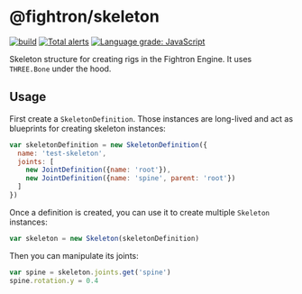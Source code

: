 # @fightron/skeleton

[![build](https://github.com/fightron/skeleton-js/actions/workflows/node.js.yml/badge.svg)](https://github.com/fightron/skeleton-js/actions/workflows/node.js.yml) [![Total alerts](https://img.shields.io/lgtm/alerts/g/fightron/skeleton-js.svg)](https://lgtm.com/projects/g/fightron/skeleton-js/alerts/) [![Language grade: JavaScript](https://img.shields.io/lgtm/grade/javascript/g/fightron/skeleton-js.svg)](https://lgtm.com/projects/g/fightron/skeleton-js/context:javascript)

Skeleton structure for creating rigs in the Fightron Engine. It uses `THREE.Bone` under the hood.

## Usage

First create a `SkeletonDefinition`. Those instances are long-lived and act as blueprints for creating skeleton instances:

```javascript
var skeletonDefinition = new SkeletonDefinition({
  name: 'test-skeleton',
  joints: [
    new JointDefinition({name: 'root'}),
    new JointDefinition({name: 'spine', parent: 'root'})
  ]
})
```

Once a definition is created, you can use it to create multiple `Skeleton` instances:

```javascript
var skeleton = new Skeleton(skeletonDefinition)
```

Then you can manipulate its joints:

```javascript
var spine = skeleton.joints.get('spine')
spine.rotation.y = 0.4
```
